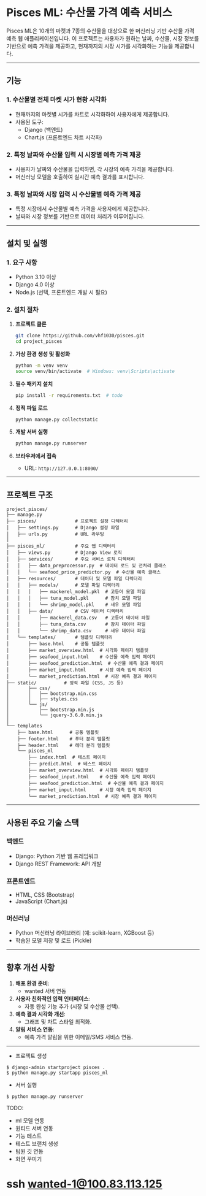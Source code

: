 # Pisces ML: 수산물 가격 예측 서비스

Pisces ML은 10개의 마켓과 7종의 수산물을 대상으로 한 머신러닝 기반 수산물 가격 예측 웹 애플리케이션입니다. 이 프로젝트는 사용자가 원하는 날짜, 수산물, 시장 정보를 기반으로 예측 가격을 제공하고, 현재까지의 시장 시가를 시각화하는 기능을 제공합니다.

---

## **기능**

### **1. 수산물별 전체 마켓 시가 현황 시각화**
- 현재까지의 마켓별 시가를 차트로 시각화하여 사용자에게 제공합니다.
- 사용된 도구:
  - Django (백엔드)
  - Chart.js (프론트엔드 차트 시각화)

### **2. 특정 날짜와 수산물 입력 시 시장별 예측 가격 제공**
- 사용자가 날짜와 수산물을 입력하면, 각 시장의 예측 가격을 제공합니다.
- 머신러닝 모델을 호출하여 실시간 예측 결과를 표시합니다.

### **3. 특정 날짜와 시장 입력 시 수산물별 예측 가격 제공**
- 특정 시장에서 수산물별 예측 가격을 사용자에게 제공합니다.
- 날짜와 시장 정보를 기반으로 데이터 처리가 이루어집니다.

---

## **설치 및 실행**

### **1. 요구 사항**
- Python 3.10 이상
- Django 4.0 이상
- Node.js (선택, 프론트엔드 개발 시 필요)

### **2. 설치 절차**
1. **프로젝트 클론**
   ```bash
   git clone https://github.com/vhf1030/pisces.git
   cd project_pisces
   ```

2. **가상 환경 생성 및 활성화**
   ```bash
   python -m venv venv
   source venv/bin/activate  # Windows: venv\Scripts\activate
   ```

3. **필수 패키지 설치**
   ```bash
   pip install -r requirements.txt  # todo
   ```

4. **정적 파일 로드**
   ```bash
   python manage.py collectstatic
   ```

5. **개발 서버 실행**
   ```bash
   python manage.py runserver
   ```

6. **브라우저에서 접속**
   - URL: `http://127.0.0.1:8000/`

---

## **프로젝트 구조**

```plaintext
project_pisces/
├── manage.py
├── pisces/              # 프로젝트 설정 디렉터리
│   ├── settings.py      # Django 설정 파일
│   ├── urls.py          # URL 라우팅
│
├── pisces_ml/           # 주요 앱 디렉터리
│   ├── views.py         # Django View 로직
│   ├── services/        # 주요 서비스 로직 디렉터리
│   │   ├── data_preprocessor.py  # 데이터 로드 및 전처리 클래스
│   │   └── seafood_price_predictor.py  # 수산물 예측 클래스
│   ├── resources/       # 데이터 및 모델 파일 디렉터리
│   │   ├── models/      # 모델 파일 디렉터리
│   │   │   ├── mackerel_model.pkl  # 고등어 모델 파일
│   │   │   ├── tuna_model.pkl      # 참치 모델 파일
│   │   │   └── shrimp_model.pkl    # 새우 모델 파일
│   │   ├── data/        # CSV 데이터 디렉터리
│   │       ├── mackerel_data.csv   # 고등어 데이터 파일
│   │       ├── tuna_data.csv       # 참치 데이터 파일
│   │       └── shrimp_data.csv     # 새우 데이터 파일
│   └── templates/       # 템플릿 디렉터리
│       ├── base.html    # 공통 템플릿
│       ├── market_overview.html  # 시각화 페이지 템플릿
│       ├── seafood_input.html    # 수산물 예측 입력 페이지
│       ├── seafood_prediction.html  # 수산물 예측 결과 페이지
│       ├── market_input.html     # 시장 예측 입력 페이지
│       └── market_prediction.html  # 시장 예측 결과 페이지
├── static/          # 정적 파일 (CSS, JS 등)
│       ├── css/
│       │   ├── bootstrap.min.css
│       │   ├── styles.css
│       └── js/
│           ├── bootstrap.min.js
│           └── jquery-3.6.0.min.js
│
└── templates
    ├── base.html      # 공통 템플릿
    ├── footer.html    # 푸터 분리 템플릿
    ├── header.html    # 헤더 분리 템플릿
    └── pisces_ml
        ├── index.html  # 테스트 페이지
        ├── predict.html  # 테스트 페이지
        ├── market_overview.html  # 시각화 페이지 템플릿
        ├── seafood_input.html    # 수산물 예측 입력 페이지
        ├── seafood_prediction.html  # 수산물 예측 결과 페이지
        ├── market_input.html     # 시장 예측 입력 페이지
        └── market_prediction.html  # 시장 예측 결과 페이지

```

---

## **사용된 주요 기술 스택**

### **백엔드**
- Django: Python 기반 웹 프레임워크
- Django REST Framework: API 개발

### **프론트엔드**
- HTML, CSS (Bootstrap)
- JavaScript (Chart.js)

### **머신러닝**
- Python 머신러닝 라이브러리 (예: scikit-learn, XGBoost 등)
- 학습된 모델 저장 및 로드 (Pickle)

---

## **향후 개선 사항**
1. **배포 환경 준비**:
   - wanted 서버 연동
2. **사용자 친화적인 입력 인터페이스**:
   - 자동 완성 기능 추가 (시장 및 수산물 선택).
3. **예측 결과 시각화 개선**:
   - 그래프 및 차트 스타일 최적화.
4. **알림 서비스 연동**:
   - 예측 가격 알림을 위한 이메일/SMS 서비스 연동.

---

- 프로젝트 생성
```
$ django-admin startproject pisces .
$ python manage.py startapp pisces_ml
```

- 서버 실행
```
$ python manage.py runserver
```

TODO:
- ml 모델 연동
- 원티드 서버 연동
- 기능 테스트
- 테스트 브랜치 생성
- 팀원 깃 연동
- 화면 꾸미기

# ssh wanted-1@100.83.113.125
